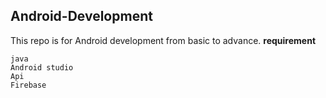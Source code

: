 ## Android-Development
This repo is for Android development from basic to advance.
**requirement**
```
java
Android studio
Api 
Firebase
```

